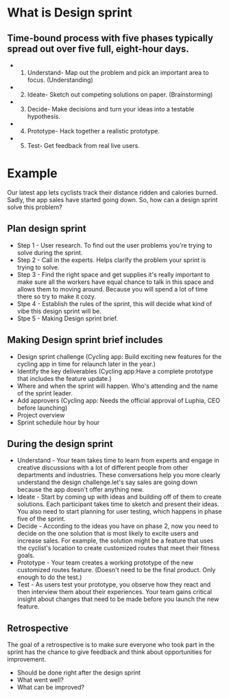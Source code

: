 # What is Design sprint

## Time-bound process with five phases typically spread out over five full, eight-hour days.

- 1. Understand- Map out the problem and pick an important area to focus. (Understanding)
- 2. Ideate- Sketch out competing solutions on paper. (Brainstorming)
- 3. Decide- Make decisions and turn your ideas into a testable hypothesis.
- 4. Prototype- Hack together a realistic prototype.
- 5. Test- Get feedback from real live users.

# Example

Our latest app lets cyclists track their distance ridden and calories burned. 
Sadly, the app sales have started going down. So, how can a design sprint solve this problem?


## Plan design sprint
- Step 1 - User research. To find out the user problems you're trying to solve during the sprint.
- Step 2 - Call in the experts. Helps clarify the problem your sprint is trying to solve.
- Step 3 - Find the right space and get supplies it's really important to make sure all the workers have equal chance to talk in this space and allows them to moving around. Because you will spend a lot of time there so try to make it cozy.
- Stpe 4 - Establish the rules of the sprint, this will decide what kind of vibe this design sprint will be.
- Stpe 5 - Making Design sprint brief.

## Making Design sprint brief includes
- Design sprint challenge (Cycling app: Build exciting new features for the cycling app in time for relaunch later in the year.)
- Identify the key deliverables (Cycling app:Have a complete prototype that includes the feature update.)
- Where and when the sprint will happen. Who's attending and the name of the sprint leader. 
- Add approvers (Cycling app: Needs the official approval of Luphia, CEO before launching)
- Project overview
- Sprint schedule hour by hour

## During the design sprint
- Understand - Your team takes time to learn from experts and engage in creative discussions with a lot of different people from other departments and industries. These conversations help you more clearly understand the design challenge.let's say sales are going down because the app doesn't offer anything new.
- Ideate - Start by coming up with ideas and building off of them to create solutions. Each participant takes time to sketch and present their ideas. You also need to start planning for user testing, which happens in phase five of the sprint.
- Decide - According to the ideas you have on phase 2, now you need to decide on the one solution that is most likely to excite users and increase sales. For example, the solution might be a feature that uses the cyclist's location to create customized routes that meet their fitness goals.
- Prototype - Your team creates a working prototype of the new customized routes feature. (Doesn't need to be the final product. Only enough to do the test.)
- Test - As users test your prototype, you observe how they react and then interview them about their experiences. Your team gains critical insight about changes that need to be made before you launch the new feature.

## Retrospective
The goal of a retrospective is to make sure everyone who took part in the sprint has the chance to give feedback and think about opportunities for improvement. 
- Should be done right after the design sprint
- What went well? 
- What can be improved? 
